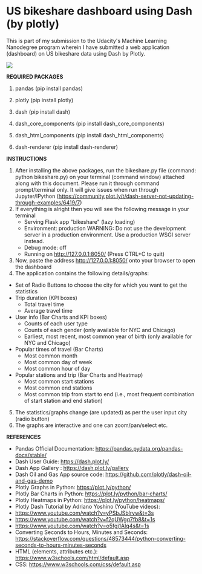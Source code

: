 # US bikeshare dashboard using Dash (by plotly)
  
  This is part of my submission to the Udacity's Machine Learning Nanodegree program wherein I have submitted a web application (dashboard) on US bikeshare data using Dash by Plotly.
  
![](https://raw.githubusercontent.com/avinax/us-bikeshare-dashboard-using-plotly-dash/master/bikeshare-dashboard.png) 

**REQUIRED PACKAGES**

1. pandas (pip install pandas)

2. plotly (pip install plotly)

3. dash (pip install dash)

4. dash_core_components (pip install dash_core_components)

5. dash_html_components (pip install dash_html_components)

6. dash-renderer (pip install dash-renderer)


**INSTRUCTIONS**

1. After installing the above packages, run the bikeshare.py file (command: python bikeshare.py) on your terminal (command window) attached along with this document. Please run it through command prompt/terminal only. It will give issues when run through Jupyter/IPython (https://community.plot.ly/t/dash-server-not-updating-through-examples/6419/7) 
2. If everything is alright then you will see the following message in your terminal
      * Serving Flask app "bikeshare" (lazy loading)
      * Environment: production
       WARNING: Do not use the development server in a production environment.
       Use a production WSGI server instead.
      * Debug mode: off
      * Running on http://127.0.0.1:8050/ (Press CTRL+C to quit)
3. Now, paste the address http://127.0.0.1:8050/ onto your browser to open the dashboard
4. The application contains the following details/graphs:
* Set of Radio Buttons to choose the city for which you want to get the statistics
* Trip duration (KPI boxes)
  * Total travel time
  * Average travel time
* User info (Bar Charts and KPI boxes)
  * Counts of each user type
  * Counts of each gender (only available for NYC and Chicago)
  * Earliest, most recent, most common year of birth (only available for NYC and Chicago)
* Popular times of travel (Bar Charts)
  * Most common month
  * Most common day of week
  * Most common hour of day 
* Popular stations and trip (Bar Charts and Heatmap)
  * Most common start stations
  * Most common end stations
  * Most common trip from start to end (i.e., most frequent combination of start station and end station)
5. The statistics/graphs change (are updated) as per the user input city (radio button)
6. The graphs are interactive and one can zoom/pan/select etc.


**REFERENCES**

* Pandas Official Documentation: https://pandas.pydata.org/pandas-docs/stable/
* Dash User Guide: https://dash.plot.ly/ 
* Dash App Gallery : https://dash.plot.ly/gallery 
* Dash Oil and Gas App source code: https://github.com/plotly/dash-oil-and-gas-demo 
* Plotly Graphs in Python: https://plot.ly/python/ 
* Plotly Bar Charts in Python: https://plot.ly/python/bar-charts/ 
* Plotly Heatmaps in Python: https://plot.ly/python/heatmaps/ 
* Plotly Dash Tutorial by Adriano Yoshino (YouTube videos):
* https://www.youtube.com/watch?v=yPSbJSblrvw&t=3s 
* https://www.youtube.com/watch?v=f2qUWgq7fb8&t=1s 
* https://www.youtube.com/watch?v=o5fgj1AIq4s&t=1s 
* Converting Seconds to Hours, Minutes and Seconds: https://stackoverflow.com/questions/48573444/python-converting-seconds-to-hours-minutes-seconds 
* HTML (elements, attributes etc.): https://www.w3schools.com/html/default.asp 
* CSS: https://www.w3schools.com/css/default.asp 


        



        

